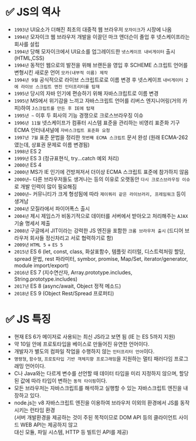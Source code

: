 # ✅ JS의 역사
* `1993년` UI요소가 더해진 최초의 대중적 웹 브라우저 `모자이크`가 시장에 나옴
* `1994년` 모자이크 웹 브라우저 개발을 이끌던 마크 앤더슨이 졸업 후 넷스케이프라는 회사를 설립  
* `1994년` 당해 모자이크에서 UI요소를 업그레이드한 `넷스케이프 내비게이터` 출시(HTML,CSS)
* `1994년` 동적인 웹으로의 발전을 위해 브랜든을 영입 후 SCHEME 스크립트 언어를 변형시킨 새로운 언어 `모카(내부적 이름) 제작`  
* `1994년 9월` 공식적으로 라이브 스크립트로로 이름 변경 후 넷스케이프 `내비게이터 2에 라이브 스크립트 엔진 인터프리터를 탑재`
* `1995년` 당시의 자바 인기에 편승하기 위해 자바스크립트로 이름 변경
* `1995년` MS에서 위기감을 느끼고 자바스크립트 언어를 리버스 엔지니어링(거의 카피)하여 `J스크립트를 만든 후 IE에 탑재`  
* `1995년 ~` 이후 두 회사의 기능 경쟁으로 크로스브라우징 이슈
* `1996년 11월` 넷스케이프가 컴퓨터 시스템 표준을 관리하는 비영리 표준화 기구 ECMA 인터내셔널에 `자바스크립트 표준화 요청`
* `1997년 7월` 표준 문법을 정리한 `첫번째 ECMA 스크립트` 문서 완성 (원래 ECMA-262였는데, 상표권 문제로 이름 변경됨)
* `1998년` ES 2
* `1999년` ES 3 (정규표현식, try...catch 예외 처리) 
* `2000년` ES 4
* `2000년` MS가 IE 인기에 건방져저서 더이상 ECMA 스크립트 표준에 참가하지 않음
* `2000년~` 다른 브라우저들도 생겨나는 등의 이유로 오랫동안 `다시 크로스브라우징 이슈`로 개발 인력이 많이 필요해짐
* `2000년~` 커뮤니티가 크게 형성됨에 따라 `제이쿼리 같은 라이브러리, 프레임워크` 등이 생겨남
* `2004년` 모질라에서 파이어폭스 출시
* `2004년` 제시 제임스가 비동기적으로 데이터를 서버에서 받아오고 처리해주는 `AJAX` 기술 명세서 제출 
* `2008년` 구글에서 JIT이라는 강력한 JS 엔진을 포함한 `크롬 브라우저 출시` (드디어 브라우저 회사들 정신차리고 서로 협력하기로 함)
* `2009년` `HTML 5` + `ES 5`
* `2015년` ES 6 (let, const, class, 화살표함수, 템플릿 리터럴, 디스트럭처링 할당, spread 문법, rest 파라미터, symbor, promise, Map/Set, iterator/generator, module import/export)
* `2016년` ES 7 (지수연산자, Array.prototype.includes, String.prototype.includes)
* `2017년` ES 8 (async/await, Object 정적 메소드)
* `2018년` ES 9 (Object Rest/Spread 프로퍼티)

# ✅ JS 특징
* 현재 ES 6가 메이저로 사용되는 최신 JS라고 보면 됨 (IE 는 ES 5까지 지원)
* 약 10일 안에 프로토타입을 베이스로 만들어진 유연한 언어이다.
* 개발자가 별도의 컴파일 작업을 수행하지 않는 `인터프리터 언어`이다.
* `명령형`, `함수형`, `프로토타입 기반 객체지향 프로그래밍`을 지원하는 멀티 패러다임 프로그래밍 언어이다.
* C나 Java와는 다르게 변수를 선언할 때 데이터 타입을 미리 지정하지 않으며, 할당된 값에 따라 타입이 변하는 `동적 타이핑`이다.
* 모든 브라우저는 자바스크립트를 해석하고 실행할 수 있는 자바스크립트 엔진을 내장하고 있다.
* node.js는 v8 자바스크립트 엔진을 이용하여 브라우저 이외의 환경에서 JS를 동작시키는 런타임 환경  
(서버 개발환경을 제공하는 것이 주된 목적이므로 DOM API 등의 클라이언트 사이드 WEB API는 제공하지 않고  
대신 모듈, 파일 시스템, HTTP 등 빌트인 API를 제공)
